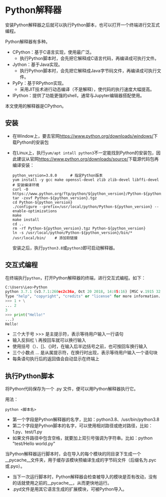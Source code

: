 # Python解释器

安装Python解释器之后就可以执行Python脚本，也可以打开一个终端进行交互式编程。

Python解释器有多种。

- CPython：基于C语言实现，使用最广泛。
  - 执行Python脚本时，会先把它解释成C语言代码，再编译成可执行文件。
- Jython：基于Java实现。
  - 执行Python脚本时，会先把它解释成Java字节码文件，再编译成可执行文件。
- PyPy：基于RPython实现。
  - 采用JIT技术进行动态编译（不是解释），使代码的执行速度大幅提高。
- IPython：提供了功能更强的shell，通常与Jupyter编辑器搭配使用。

本文使用的解释器是CPython。

## 安装

- 在Window上，要去官网<https://www.python.org/downloads/windows/>下载Python的安装包
- 在Linux上，执行`yum/apt intall python3`不一定能找到Python的安装包，因此建议从官网<https://www.python.org/downloads/source/>下载源代码包再编译安装：

  ```shell
  python_version=3.8.0      # 指定Python版本
  yum install -y gcc make openssl-devel zlib zlib-devel libffi-devel   # 安装编译环境
  curl -O https://www.python.org/ftp/python/${python_version}/Python-${python_version}.tgz
  tar -zxvf Python-${python_version}.tgz
  cd Python-${python_version}
  ./configure --prefix=/usr/local/python/Python-${python_version} --enable-optimizations
  make
  make install
  cd ..
  rm -rf Python-${python_version}.tgz Python-${python_version}
  ln -s /usr/local/python/Python-${python_version}/bin/* /usr/local/bin/    # 添加软链接
  ```

  安装之后，执行`python3.8`或`python3`即可启动解释器。

## 交互式编程

在终端执行`python`，打开Python解释器的终端，进行交互式编程。如下：

```python
C:\Users\Leo>Python
python 3.7.1 (v3.7.1:260ec2c36a, Oct 20 2018, 14:05:16) [MSC v.1915 32 bit (Intel)] on win32
Type "help", "copyright", "credits" or "license" for more information.
>>> 1 + \
... 2
3
>>> print("Hello!"
...)
Hello!
```

- 三个大于号 >>> 是主提示符，表示等待用户输入一行语句
- 输入反斜杠 \ 再按回车就可以换行输入
- 使用括号（）、[]、{}时，在输入后半边括号之前，也可按回车换行输入
- 三个小数点 ... 是从属提示符，在换行时出现，表示等待用户输入一个语句块
- 每条语句执行后的返回值会自动显示在终端上

## 执行Python脚本

将Python代码保存为一个 .py 文件，便可以用Python解释器执行它。

用法：

    python <脚本名>

- 第一个字段是Python解释器的名字，比如：python3.8、/usr/bin/python3.8
- 第二个字段是Python脚本的名字，可以使用相对路径或绝对路径，比如：1.py、test/1.py
- 如果文件路径中包含空格，就要加上双引号强调为字符串。比如：python "test/Hello world.py"

当Python解释器运行脚本时，会在导入的每个模块的同目录下生成一个__pycache__文件夹，用于缓存该模块预编译生成的字节码文件（后缀名为.pyc或.pyo）。

- 当下一次运行脚本时，Python解释器会检查被导入的模块是否有改动，没有的话就使用之前的__pycache__，从而更快地运行。
- .pyd文件是用其它语言生成的扩展模块，可被Python导入。
